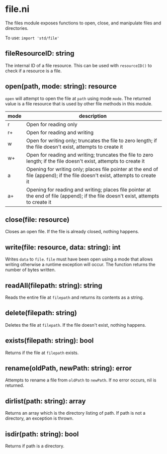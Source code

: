 # file.ni

The files module exposes functions to open, close, and manipulate files and directories.

To use: `import 'std/file'`

## fileResourceID: string

The internal ID of a file resource. This can be used with `resourceID()` to check
if a resource is a file.

## open(path, mode: string): resource

`open` will attempt to open the file at `path` using mode `mode`. The returned
value is a file resource that is used by other file methods in this module.

| mode | description                                                                                                                        |
|------|------------------------------------------------------------------------------------------------------------------------------------|
| r    | Open for reading only                                                                                                              |
| r+   | Open for reading and writing                                                                                                       |
| w    | Open for writing only; truncates the file to zero length; if the file doesn't exist, attempts to create it                         |
| w+   | Open for reading and writing; truncates the file to zero length; if the file doesn't exist, attempts to create it                  |
| a    | Opening for writing only; places file pointer at the end of file (append); if the file doesn't exist, attempts to create it        |
| a+   | Opening for reading and writing; places file pointer at the end of file (append); if the file doesn't exist, attempts to create it |

## close(file: resource)

Closes an open file. If the file is already closed, nothing happens.

## write(file: resource, data: string): int

Writes `data` to `file`. `file` must have been open using a mode that allows
writing otherwise a runtime exception will occur. The function returns the
number of bytes written.

## readAll(filepath: string): string

Reads the entire file at `filepath` and returns its contents as a string.

## delete(filepath: string)

Deletes the file at `filepath`. If the file doesn't exist, nothing happens.

## exists(filepath: string): bool

Returns if the file at `filepath` exists.

## rename(oldPath, newPath: string): error

Attempts to rename a file from `oldPath` to `newPath`. If no error occurs, nil
is returned.

## dirlist(path: string): array

Returns an array which is the directory listing of path. If path is not a
directory, an exception is thrown.

## isdir(path: string): bool

Returns if path is a directory.

